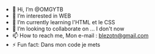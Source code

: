 - 👋 Hi, I’m @OMGYTB
- 👀 I’m interested in WEB
- 🌱 I’m currently learning  l'HTML et le CSS
- 💞️ I’m looking to collaborate on ... I don't now
- 📫 How to reach me, Mon e-mail : blezotn@gmail.com
- ⚡ Fun fact: Dans mon code je mets <style>

<!---
OMGYTB/OMGYTB is a ✨ special ✨ repository because its `README.md` (this file) appears on your GitHub profile.
You can click the Preview link to take a look at your changes.
--->
